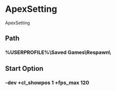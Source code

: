 # ApexSetting
ApexSetting
## Path
### %USERPROFILE%\Saved Games\Respawn\
## Start Option
### -dev +cl_showpos 1 +fps_max 120
